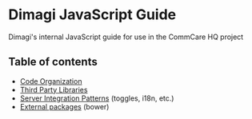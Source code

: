 # Dimagi JavaScript Guide

Dimagi's internal JavaScript guide for use in the CommCare HQ project


## Table of contents

- [Code Organization](./code-organization.md)
- [Third Party Libraries](./libraries.md)
- [Server Integration Patterns](./integration-patterns.md) (toggles, i18n, etc.)
- [External packages](./external-pacakges.md) (bower)
